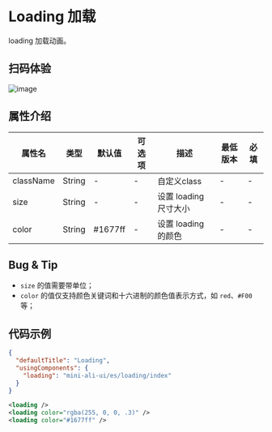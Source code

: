 # Loading 加载

loading 加载动画。

## 扫码体验

![image](http://mdn.alipayobjects.com/afts/img/A*8spKR7IFKE0AAAAAAAAAAABkAa8wAA/original?bz=openpt_doc&t=4jH-vtQojHPwBwOHtiLKtwAAAABkMK8AAAAA)

## 属性介绍

| 属性名 | 类型 | 默认值 | 可选项 | 描述 | 最低版本 | 必填 |
| ---- | ---- | ---- | ---- | ---- | ---- | ---- |
| className | String| - | - | 自定义class | - | - |
| size | String | - | - | 设置 loading 尺寸大小 | - | - |
| color | String | #1677ff | - | 设置 loading 的颜色 | - | - |

## Bug & Tip
* `size` 的值需要带单位；
* `color` 的值仅支持颜色关键词和十六进制的颜色值表示方式，如 `red`、`#F00`等；

## 代码示例
```json
{
  "defaultTitle": "Loading",
  "usingComponents": {
    "loading": "mini-ali-ui/es/loading/index"
  }
}
```

```xml
<loading />
<loading color="rgba(255, 0, 0, .3)" />
<loading color="#1677ff" />
```
